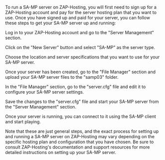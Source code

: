 To run a SA-MP server on ZAP-Hosting, you will first need to sign up for a ZAP-Hosting account and pay for the server hosting plan that you want to use. Once you have signed up and paid for your server, you can follow these steps to get your SA-MP server up and running:

Log in to your ZAP-Hosting account and go to the "Server Management" section.

Click on the "New Server" button and select "SA-MP" as the server type.

Choose the location and server specifications that you want to use for your SA-MP server.

Once your server has been created, go to the "File Manager" section and upload your SA-MP server files to the "samp03" folder.

In the "File Manager" section, go to the "server.cfg" file and edit it to configure your SA-MP server settings.

Save the changes to the "server.cfg" file and start your SA-MP server from the "Server Management" section.

Once your server is running, you can connect to it using the SA-MP client and start playing.

Note that these are just general steps, and the exact process for setting up and running a SA-MP server on ZAP-Hosting may vary depending on the specific hosting plan and configuration that you have chosen. Be sure to consult ZAP-Hosting's documentation and support resources for more detailed instructions on setting up your SA-MP server.
